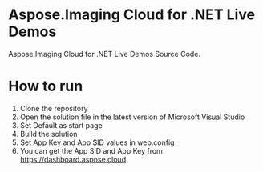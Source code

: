 # Aspose.Imaging Cloud for .NET Live Demos

Aspose.Imaging Cloud for .NET Live Demos Source Code.
 
# How to run
 
 1. Clone the repository
 2. Open the solution file in the latest version of Microsoft Visual Studio
 3. Set Default as start page
 4. Build the solution
 5. Set App Key and App SID values in web.config
 6. You can get the App SID and App Key from https://dashboard.aspose.cloud
